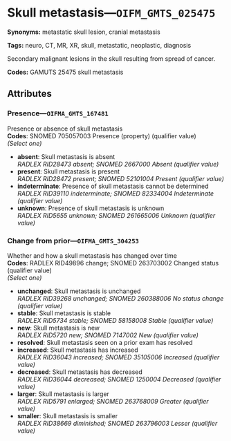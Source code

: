 # Skull metastasis—`OIFM_GMTS_025475`

**Synonyms:** metastatic skull lesion, cranial metastasis

**Tags:** neuro, CT, MR, XR, skull, metastatic, neoplastic, diagnosis

Secondary malignant lesions in the skull resulting from spread of cancer.

**Codes:** GAMUTS 25475 skull metastasis

## Attributes

### Presence—`OIFMA_GMTS_167481`

Presence or absence of skull metastasis  
**Codes**: SNOMED 705057003 Presence (property) (qualifier value)  
*(Select one)*

- **absent**: Skull metastasis is absent  
_RADLEX RID28473 absent; SNOMED 2667000 Absent (qualifier value)_
- **present**: Skull metastasis is present  
_RADLEX RID28472 present; SNOMED 52101004 Present (qualifier value)_
- **indeterminate**: Presence of skull metastasis cannot be determined  
_RADLEX RID39110 indeterminate; SNOMED 82334004 Indeterminate (qualifier value)_
- **unknown**: Presence of skull metastasis is unknown  
_RADLEX RID5655 unknown; SNOMED 261665006 Unknown (qualifier value)_

### Change from prior—`OIFMA_GMTS_304253`

Whether and how a skull metastasis has changed over time  
**Codes**: RADLEX RID49896 change; SNOMED 263703002 Changed status (qualifier value)  
*(Select one)*

- **unchanged**: Skull metastasis is unchanged  
_RADLEX RID39268 unchanged; SNOMED 260388006 No status change (qualifier value)_
- **stable**: Skull metastasis is stable  
_RADLEX RID5734 stable; SNOMED 58158008 Stable (qualifier value)_
- **new**: Skull metastasis is new  
_RADLEX RID5720 new; SNOMED 7147002 New (qualifier value)_
- **resolved**: Skull metastasis seen on a prior exam has resolved  
- **increased**: Skull metastasis has increased  
_RADLEX RID36043 increased; SNOMED 35105006 Increased (qualifier value)_
- **decreased**: Skull metastasis has decreased  
_RADLEX RID36044 decreased; SNOMED 1250004 Decreased (qualifier value)_
- **larger**: Skull metastasis is larger  
_RADLEX RID5791 enlarged; SNOMED 263768009 Greater (qualifier value)_
- **smaller**: Skull metastasis is smaller  
_RADLEX RID38669 diminished; SNOMED 263796003 Lesser (qualifier value)_
